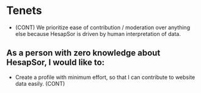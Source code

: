 # Tenets
- (CONT) We prioritize ease of contribution / moderation over anything else because HesapSor is driven by human interpretation of data.


## As a person with zero knowledge about HesapSor, I would like to:
- Create a profile with minimum effort, so that I can contribute to website data easily. (CONT)






